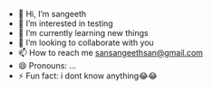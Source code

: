 - 👋 Hi, I’m sangeeth
- 👀 I’m interested in testing
- 🌱 I’m currently learning new things
- 💞️ I’m looking to collaborate with you
- 📫 How to reach me sansangeethsan@gmail.com
- 😄 Pronouns: ...
- ⚡ Fun fact: i dont know anything😂😂

<!---
peppin8998/peppin8998 is a ✨ special ✨ repository because its `README.md` (this file) appears on your GitHub profile.
You can click the Preview link to take a look at your changes.
--->
